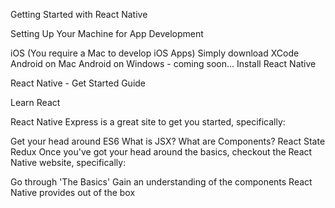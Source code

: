 Getting Started with React Native

Setting Up Your Machine for App Development

iOS (You require a Mac to develop iOS Apps) Simply download XCode
Android on Mac
Android on Windows - coming soon...
Install React Native

React Native - Get Started Guide

Learn React

React Native Express is a great site to get you started, specifically:

Get your head around ES6
What is JSX?
What are Components?
React State
Redux
Once you've got your head around the basics, checkout the React Native website, specifically:

Go through 'The Basics'
Gain an understanding of the components React Native provides out of the box